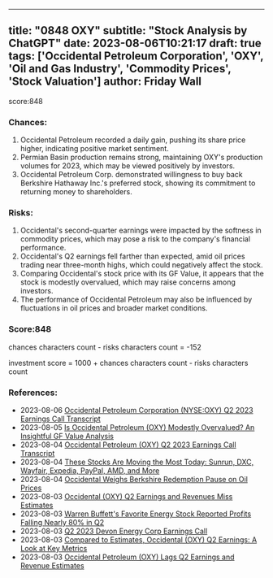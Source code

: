 
---
title: "0848 OXY"
subtitle: "Stock Analysis by ChatGPT"
date: 2023-08-06T10:21:17
draft: true
tags: ['Occidental Petroleum Corporation', 'OXY', 'Oil and Gas Industry', 'Commodity Prices', 'Stock Valuation']
author: Friday Wall
---

score:848
### Chances:
1. Occidental Petroleum recorded a daily gain, pushing its share price higher, indicating positive market sentiment.
2. Permian Basin production remains strong, maintaining OXY's production volumes for 2023, which may be viewed positively by investors.
3. Occidental Petroleum Corp. demonstrated willingness to buy back Berkshire Hathaway Inc.'s preferred stock, showing its commitment to returning money to shareholders.
### Risks:
1. Occidental's second-quarter earnings were impacted by the softness in commodity prices, which may pose a risk to the company's financial performance.
2. Occidental's Q2 earnings fell farther than expected, amid oil prices trading near three-month highs, which could negatively affect the stock.
3. Comparing Occidental's stock price with its GF Value, it appears that the stock is modestly overvalued, which may raise concerns among investors.
4. The performance of Occidental Petroleum may also be influenced by fluctuations in oil prices and broader market conditions.
### Score:848
chances characters count - risks characters count = -152

investment score = 1000 + chances characters count - risks characters count
### References:
- 2023-08-06 [Occidental Petroleum Corporation (NYSE:OXY) Q2 2023 Earnings Call Transcript](https://finance.yahoo.com/news/occidental-petroleum-corporation-nyse-oxy-170323894.html?.tsrc=rss)
- 2023-08-05 [Is Occidental Petroleum (OXY) Modestly Overvalued? An Insightful GF Value Analysis](https://finance.yahoo.com/news/occidental-petroleum-oxy-modestly-overvalued-193321561.html?.tsrc=rss)
- 2023-08-04 [Occidental Petroleum (OXY) Q2 2023 Earnings Call Transcript](https://finance.yahoo.com/m/57ddf8d4-c017-3d22-8b2c-f7d3113e797f/occidental-petroleum-%28oxy%29-q2.html?.tsrc=rss)
- 2023-08-04 [These Stocks Are Moving the Most Today: Sunrun, DXC, Wayfair, Expedia, PayPal, AMD, and More](https://finance.yahoo.com/m/0ab8e8c1-0a5d-3aaa-9792-a883c7738ae0/these-stocks-are-moving-the.html?.tsrc=rss)
- 2023-08-04 [Occidental Weighs Berkshire Redemption Pause on Oil Prices](https://finance.yahoo.com/news/occidental-weighs-berkshire-redemption-pause-183259078.html?.tsrc=rss)
- 2023-08-03 [Occidental (OXY) Q2 Earnings and Revenues Miss Estimates](https://finance.yahoo.com/news/occidental-oxy-q2-earnings-revenues-151600876.html?.tsrc=rss)
- 2023-08-03 [Warren Buffett's Favorite Energy Stock Reported Profits Falling Nearly 80% in Q2](https://finance.yahoo.com/m/4fdeb425-19c0-3be9-921d-8a771527f936/warren-buffett%27s-favorite.html?.tsrc=rss)
- 2023-08-03 [Q2 2023 Devon Energy Corp Earnings Call](https://finance.yahoo.com/news/q2-2023-devon-energy-corp-074112820.html?.tsrc=rss)
- 2023-08-03 [Compared to Estimates, Occidental (OXY) Q2 Earnings: A Look at Key Metrics](https://finance.yahoo.com/news/compared-estimates-occidental-oxy-q2-003008969.html?.tsrc=rss)
- 2023-08-03 [Occidental Petroleum (OXY) Lags Q2 Earnings and Revenue Estimates](https://finance.yahoo.com/news/occidental-petroleum-oxy-lags-q2-224514311.html?.tsrc=rss)


                